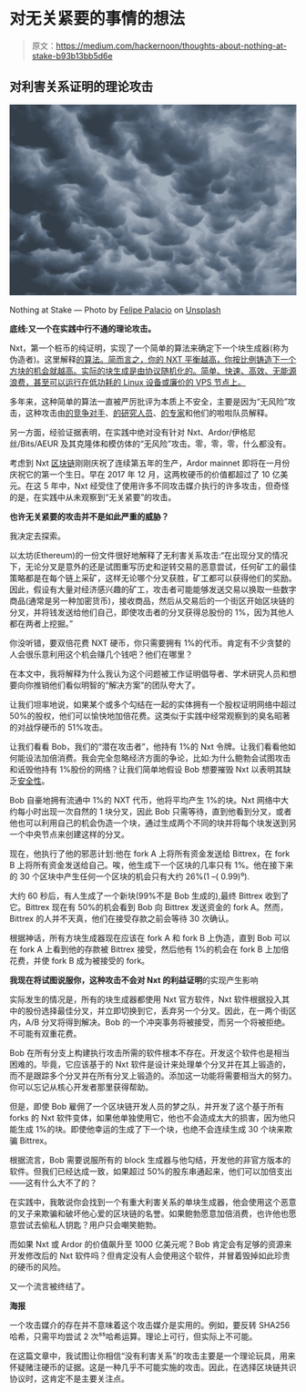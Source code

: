 # 对无关紧要的事情的想法

> 原文：<https://medium.com/hackernoon/thoughts-about-nothing-at-stake-b93b13bb5d6e>

## 对利害关系证明的理论攻击

![](img/7d41a009c8ca9dbec4e196f5e0d22938.png)

Nothing at Stake — Photo by [Felipe Palacio](https://unsplash.com/photos/mK-LBRSG1rA?utm_source=unsplash&utm_medium=referral&utm_content=creditCopyText) on [Unsplash](https://unsplash.com/search/photos/clouds?utm_source=unsplash&utm_medium=referral&utm_content=creditCopyText)

**底线:又一个在实践中行不通的理论攻击。**

Nxt，第一个桩币的纯证明，实现了一个简单的算法来确定下一个块生成器(称为伪造者)。这里解释[的算法。简而言之，你的 NXT 平衡越高，你按比例铸造下一个方块的机会就越高。实际的块生成是由协议随机化的。简单、快速、高效、无能源浪费，甚至可以运行在低功耗的 Linux 设备或廉价的 VPS 节点上。](https://nxtwiki.org/wiki/Whitepaper:Nxt#The_Forging_Algorithm)

多年来，这种简单的算法一直被严厉批评为本质上不安全，主要是因为“无风险”攻击，这种攻击由[的竞争对手](https://github.com/ethereum/wiki/wiki/Problems)、[的研究人员](https://download.wpsoftware.net/bitcoin/alts.pdf)、[的专家](/coinmonks/understanding-proof-of-stake-the-nothing-at-stake-theory-1f0d71bc027)和他们的啦啦队员解释。

另一方面，经验证据表明，在实践中绝对没有针对 Nxt、Ardor/伊格尼丝/Bits/AEUR 及其克隆体和模仿体的“无风险”攻击。零，零，零，什么都没有。

考虑到 Nxt [区块链](https://hackernoon.com/tagged/blockchain)刚刚庆祝了连续第五年的生产，Ardor mainnet 即将在一月份庆祝它的第一个生日。早在 2017 年 12 月，这两枚硬币的价值都超过了 10 亿美元。在这 5 年中，Nxt 经受住了使用许多不同攻击媒介执行的许多攻击，但奇怪的是，在实践中从未观察到“无关紧要”的攻击。

**也许无关紧要的攻击并不是如此严重的威胁？**

我决定去探索。

以太坊(Ethereum)的一份文件很好地解释了无利害关系攻击:“在出现分叉的情况下，无论分叉是意外的还是试图重写历史和逆转交易的恶意尝试，任何矿工的最佳策略都是在每个链上采矿，这样无论哪个分叉获胜，矿工都可以获得他们的奖励。因此，假设有大量对经济感兴趣的矿工，攻击者可能能够发送交易以换取一些数字商品(通常是另一种加密货币)，接收商品，然后从交易后的一个街区开始区块链的分叉，并将钱发送给他们自己，即使攻击者的分叉获得总股份的 1%，因为其他人都在两者上挖掘。”

你没听错，要双倍花费 NXT 硬币，你只需要拥有 1%的代币。肯定有不少贪婪的人会很乐意利用这个机会赚几个钱吧？他们在哪里？

在本文中，我将解释为什么我认为这个问题被工作证明倡导者、学术研究人员和想要向你推销他们看似明智的“解决方案”的团队夸大了。

让我们坦率地说，如果某个或多个勾结在一起的实体拥有一个股权证明网络中超过 50%的股权，他们可以愉快地加倍花费。这类似于实践中经常观察到的臭名昭著的对战俘硬币的 51%攻击。

让我们看看 Bob，我们的“潜在攻击者”，他持有 1%的 Nxt 令牌。让我们看看他如何能设法加倍消费。我会完全忽略经济方面的争论，比如:为什么鲍勃会试图攻击和诋毁他持有 1%股份的网络？让我们简单地假设 Bob 想要摧毁 Nxt 以表明其缺乏[安全性](https://hackernoon.com/tagged/security)。

Bob 自豪地拥有流通中 1%的 NXT 代币，他将平均产生 1%的块。Nxt 网络中大约每小时出现一次自然的 1 块分叉，因此 Bob 只需等待，直到他看到分叉，或者他也可以利用自己的机会伪造一个块，通过生成两个不同的块并将每个块发送到另一个中央节点来创建这样的分叉。

现在，他执行了他的邪恶计划:他在 fork A 上将所有资金发送给 Bittrex，在 fork B 上将所有资金发送给自己。唉，他生成下一个区块的几率只有 1%。他在接下来的 30 个区块中产生任何一个区块的机会只有大约 26%(1 –( 0.99)⁰).

大约 60 秒后，有人生成了一个新块(99%不是 Bob 生成的),最终 Bittrex 收到了它。Bittrex 现在有 50%的机会看到 Bob 向 Bittrex 发送资金的 fork A。然而，Bittrex 的人并不天真，他们在接受存款之前会等待 30 次确认。

根据神话，所有方块生成器现在应该在 fork A 和 fork B 上伪造，直到 Bob 可以在 fork A 上看到他的存款被 Bittrex 接受，然后他有 1%的机会在 fork B 上加倍花费，并使 fork B 成为被接受的 fork。

**我现在将试图说服你，这种攻击不会对 Nxt 的利益证明**的实现产生影响

实际发生的情况是，所有的块生成器都使用 Nxt 官方软件，Nxt 软件根据投入其中的股份选择最佳分叉，并立即切换到它，丢弃另一个分叉。因此，在一两个街区内，A/B 分叉将得到解决。Bob 的一个冲突事务将被接受，而另一个将被拒绝。不可能有双重花费。

Bob 在所有分支上构建执行攻击所需的软件根本不存在。开发这个软件也是相当困难的。毕竟，它应该基于的 Nxt 软件是设计来处理单个分叉并在其上锻造的，而不是跟踪多个分叉并在所有分叉上锻造的。添加这一功能将需要相当大的努力。你可以忘记从核心开发者那里获得帮助。

但是，即使 Bob 雇佣了一个区块链开发人员的梦之队，并开发了这个基于所有 forks 的 Nxt 软件变体，如果他单独使用它，他也不会造成太大的损害，因为他只能生成 1%的块。即使他幸运的生成了下一个块，也绝不会连续生成 30 个块来欺骗 Bittrex。

根据流言，Bob 需要说服所有的 block 生成器与他勾结，开发他的非官方版本的软件。但我们已经达成一致，如果超过 50%的股东串通起来，他们可以加倍支出——这有什么大不了的？

在实践中，我敢说你会找到一个有重大利害关系的单块生成器，他会使用这个恶意的叉子来欺骗和破坏他心爱的区块链的名誉。如果鲍勃愿意加倍消费，也许他也愿意尝试去偷私人钥匙？用户只会嘲笑鲍勃。

而如果 Nxt 或 Ardor 的价值飙升至 1000 亿美元呢？Bob 肯定会有足够的资源来开发修改后的 Nxt 软件吗？但肯定没有人会使用这个软件，并冒着毁掉如此珍贵的硬币的风险。

又一个流言被终结了。

**海报**

一个攻击媒介的存在并不意味着这个攻击媒介是实用的。例如，要反转 SHA256 哈希，只需平均尝试 2 次⁵⁵哈希运算。理论上可行，但实际上不可能。

在这篇文章中，我试图让你相信“没有利害关系”的攻击主要是一个理论玩具，用来怀疑赌注硬币的证据。这是一种几乎不可能实施的攻击。因此，在选择区块链共识协议时，这肯定不是主要关注点。